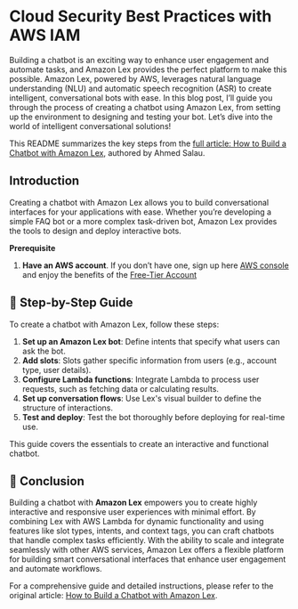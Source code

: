 # Cloud Security Best Practices with AWS IAM
Building a chatbot is an exciting way to enhance user engagement and automate tasks, and Amazon Lex provides the perfect platform to make this possible. Amazon Lex, powered by AWS, leverages natural language understanding (NLU) and automatic speech recognition (ASR) to create intelligent, conversational bots with ease. In this blog post, I’ll guide you through the process of creating a chatbot using Amazon Lex, from setting up the environment to designing and testing your bot. Let’s dive into the world of intelligent conversational solutions!

This README summarizes the key steps from the [full article: How to Build a Chatbot with Amazon Lex](https://medon.hashnode.dev/how-to-build-a-chatbot-with-amazon-lex), authored by Ahmed Salau.

## Introduction
Creating a chatbot with Amazon Lex allows you to build conversational interfaces for your applications with ease. Whether you’re developing a simple FAQ bot or a more complex task-driven bot, Amazon Lex provides the tools to design and deploy interactive bots.

**Prerequisite**

1. **Have an AWS account**. If you don’t have one, sign up here [AWS console](https://aws.amazon.com/free/) and enjoy the benefits of the [Free-Tier Account](https://aws.amazon.com/free/)

## 📝 Step-by-Step Guide
To create a chatbot with Amazon Lex, follow these steps:

1. **Set up an Amazon Lex bot**: Define intents that specify what users can ask the bot.
2. **Add slots**: Slots gather specific information from users (e.g., account type, user details).
3. **Configure Lambda functions**: Integrate Lambda to process user requests, such as fetching data or calculating results.
4. **Set up conversation flows**: Use Lex's visual builder to define the structure of interactions.
5. **Test and deploy**: Test the bot thoroughly before deploying for real-time use.

This guide covers the essentials to create an interactive and functional chatbot.


## 🎉 Conclusion 
Building a chatbot with **Amazon Lex** empowers you to create highly interactive and responsive user experiences with minimal effort. By combining Lex with AWS Lambda for dynamic functionality and using features like slot types, intents, and context tags, you can craft chatbots that handle complex tasks efficiently. With the ability to scale and integrate seamlessly with other AWS services, Amazon Lex offers a flexible platform for building smart conversational interfaces that enhance user engagement and automate workflows.

For a comprehensive guide and detailed instructions, please refer to the original article: [How to Build a Chatbot with Amazon Lex](https://medon.hashnode.dev/how-to-build-a-chatbot-with-amazon-lex).

